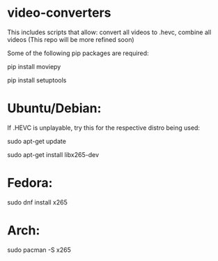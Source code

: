 # video-converters
This includes scripts that allow: convert all videos to .hevc, combine all videos (This repo will be more refined soon)

Some of the following pip packages are required:

pip install moviepy

pip install setuptools

# Ubuntu/Debian:

If .HEVC is unplayable, try this for the respective distro being used:

sudo apt-get update

sudo apt-get install libx265-dev


# Fedora:

sudo dnf install x265


# Arch:

sudo pacman -S x265

